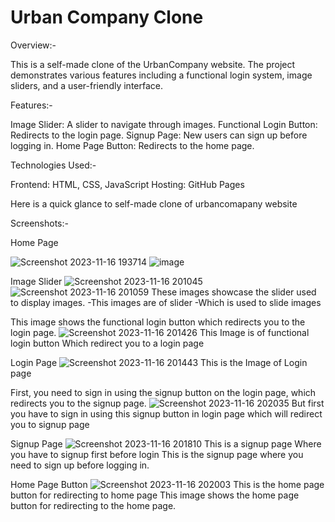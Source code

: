 # Urban Company Clone

Overview:-

This is a self-made clone of the UrbanCompany website. The project demonstrates various features including a functional login system, image sliders, and a user-friendly interface.

Features:-

Image Slider: A slider to navigate through images.
Functional Login Button: Redirects to the login page.
Signup Page: New users can sign up before logging in.
Home Page Button: Redirects to the home page.


Technologies Used:-

Frontend: HTML, CSS, JavaScript
Hosting: GitHub Pages

Here is a quick glance to self-made clone of urbancomapany website


Screenshots:-

Home Page

![Screenshot 2023-11-16 193714](https://github.com/royeshmalvankar/websitetrial/assets/133229101/a4733f36-8d84-4101-be60-daa3887bed12)
![image](https://github.com/royeshmalvankar/websitetrial/assets/133229101/4d10bc88-f82e-4031-9418-35a685bc8243)




Image Slider
![Screenshot 2023-11-16 201045](https://github.com/royeshmalvankar/websitetrial/assets/133229101/5b93ce06-bd0c-4dc7-9d8d-70311eeeda10)
![Screenshot 2023-11-16 201059](https://github.com/royeshmalvankar/websitetrial/assets/133229101/8c95c134-a86f-4168-a392-f2c7e83a89e0)
These images showcase the slider used to display images.
-This images are of slider
-Which is used to slide images



This image shows the functional login button which redirects you to the login page.
![Screenshot 2023-11-16 201426](https://github.com/royeshmalvankar/websitetrial/assets/133229101/da2707d4-4062-4619-8b65-12c2c1bc2e38)
This Image is of functional login button
Which redirect you to a login page

Login Page
![Screenshot 2023-11-16 201443](https://github.com/royeshmalvankar/websitetrial/assets/133229101/d266a7f4-4238-4264-b9a8-fec4a023fa53)
This is the Image of Login page


First, you need to sign in using the signup button on the login page, which redirects you to the signup page.
![Screenshot 2023-11-16 202035](https://github.com/royeshmalvankar/websitetrial/assets/133229101/29f4f8c6-ff4e-43bb-87cf-2b1947cec39b)
But first you have to sign in using this signup button in login page which will redirect you to signup page

Signup Page
![Screenshot 2023-11-16 201810](https://github.com/royeshmalvankar/websitetrial/assets/133229101/f16d2b14-83f7-4217-ae8d-a431fecc590d)
This is a signup page
Where you have to signup first before login
This is the signup page where you need to sign up before logging in.


Home Page Button
![Screenshot 2023-11-16 202003](https://github.com/royeshmalvankar/websitetrial/assets/133229101/1015cf89-e95f-43c7-9023-5d9a0e60f4ad)
This is the home page button for redirecting to home page
This image shows the home page button for redirecting to the home page.

























